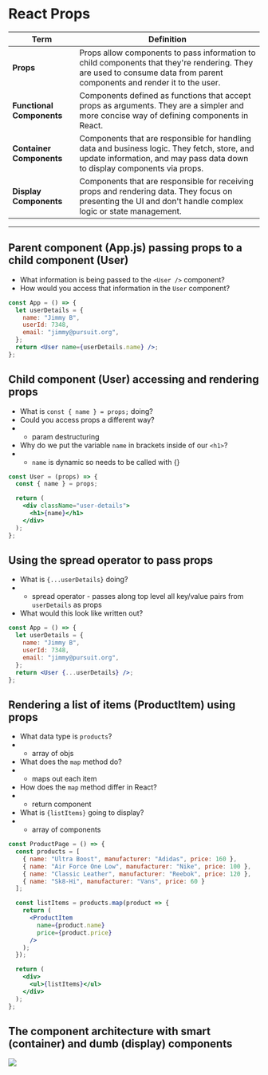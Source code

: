 # React Props

| Term | Definition |
| ---- | ---------- |
| __Props__ | Props allow components to pass information to child components that they're rendering. They are used to consume data from parent components and render it to the user. |
| __Functional Components__ | Components defined as functions that accept props as arguments. They are a simpler and more concise way of defining components in React. |
| __Container Components__ | Components that are responsible for handling data and business logic. They fetch, store, and update information, and may pass data down to display components via props. |
| __Display Components__ | Components that are responsible for receiving props and rendering data. They focus on presenting the UI and don't handle complex logic or state management. |

---

## Parent component (App.js) passing props to a child component (User)

- What information is being passed to the `<User />` component?
- How would you access that information in the `User` component?

```jsx
const App = () => {
  let userDetails = {
    name: "Jimmy B",
    userId: 7348,
    email: "jimmy@pursuit.org",
  };
  return <User name={userDetails.name} />;
};
```

## Child component (User) accessing and rendering props

- What is `const { name } = props;` doing?
- Could you access props a different way?
- * param destructuring
- Why do we put the variable `name` in brackets inside of our `<h1>`?
- * `name` is dynamic so needs to be called with {}

```jsx
const User = (props) => {
  const { name } = props;

  return (
    <div className="user-details">
      <h1>{name}</h1>
    </div>
  );
};
```

## Using the spread operator to pass props

- What is `{...userDetails}` doing?
- * spread operator - passes along top level all key/value pairs from `userDetails` as props
- What would this look like written out?

```jsx
const App = () => {
  let userDetails = {
    name: "Jimmy B",
    userId: 7348,
    email: "jimmy@pursuit.org",
  };
  return <User {...userDetails} />;
};
```

## Rendering a list of items (ProductItem) using props

- What data type is `products`?
- * array of objs
- What does the `map` method do?
- * maps out each item 
- How does the `map` method differ in React?
- * return component
- What is `{listItems}` going to display?
- * array of components

```jsx
const ProductPage = () => {
  const products = [
    { name: "Ultra Boost", manufacturer: "Adidas", price: 160 },
    { name: "Air Force One Low", manufacturer: "Nike", price: 100 },
    { name: "Classic Leather", manufacturer: "Reebok", price: 120 },
    { name: "Sk8-Hi", manufacturer: "Vans", price: 60 }
  ];

  const listItems = products.map(product => {
    return (
      <ProductItem
        name={product.name}
        price={product.price}
      />
    );
  });

  return (
    <div>
      <ul>{listItems}</ul>
    </div>
  );
};
```

## The component architecture with smart (container) and dumb (display) components

![](./images/props_diagram.png)

